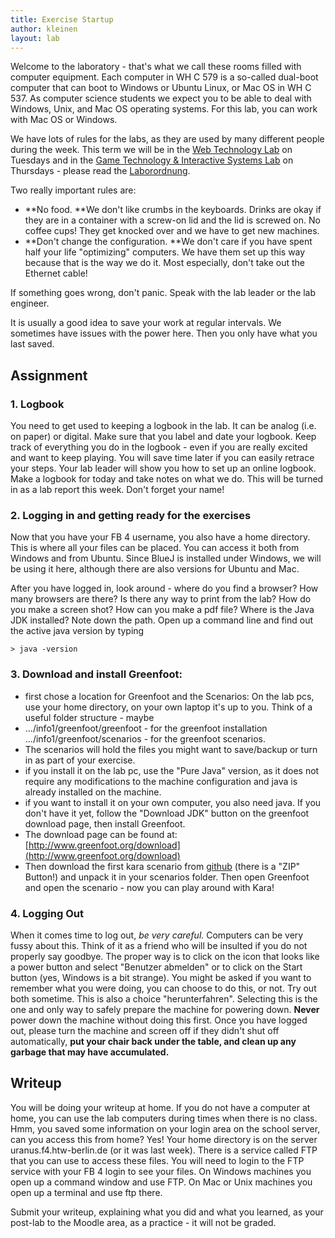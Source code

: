 ```yaml
---
title: Exercise Startup
author: kleinen
layout: lab
---
```

Welcome to the laboratory - that's what we call these rooms filled with computer equipment. Each computer in WH C 579 is a so-called dual-boot computer that can boot to Windows or Ubuntu Linux, or Mac OS in WH C 537. As computer science students we expect you to be able to deal with Windows, Unix, and Mac OS operating systems. For this lab, you can work with Mac OS or Windows.

We have lots of rules for the labs, as they are used by many different people during the week. This term we will be in the [Web Technology Lab](http://imi-bachelor.htw-berlin.de/studium/labore/web-technology/) on Tuesdays and in the [Game Technology & Interactive Systems Lab](http://imi-bachelor.htw-berlin.de/studium/labore/game-technology-interactive-systems/) on Thursdays - please read the  [Laborordnung](http://imi-bachelor.htw-berlin.de/fileadmin/HTW/Zentral/FB/FB4/FB4_Rahmenlaborordnung.pdf).

Two really important rules are:

- **No food. **We don't like crumbs in the keyboards. Drinks are okay if they are in a container with a screw-on lid and the lid is screwed on. No coffee cups! They get knocked over and we have to get new machines.
- **Don't change the configuration. **We don't care if you have spent half your life "optimizing" computers. We have them set up this way because that is the way we do it. Most especially, don't take out the Ethernet cable!

If something goes wrong, don't panic. Speak with the lab leader or the lab engineer.

It is usually a good idea to save your work at regular intervals. We sometimes have issues with the power here. Then you only have what you last saved.

## Assignment

### 1. Logbook

You need to get used to keeping a logbook in the lab. It can be analog (i.e. on paper) or digital. Make sure that you label and date your logbook. Keep track of everything you do in the logbook - even if you are really excited and want to keep playing. You will save time later if you can easily retrace your steps. Your lab leader will show you how to set up an online logbook. Make a logbook for today and take notes on what we do. This will be turned in as a lab report this week. Don't forget your name!

### 2. Logging in and getting ready for the exercises

Now that you have your FB 4 username, you also have a home directory. This is where all
your files can be placed. You can access it both from Windows and from Ubuntu. Since BlueJ is installed under Windows, we will be using it here, although there are also versions for Ubuntu and Mac.

After you have logged in, look around - where do you find a browser? How many browsers are there? Is there any way to print from the lab? How do you make a screen shot? How can you make a pdf file? Where is the Java JDK installed? Note down the path. Open up a command line and find out the active java version by typing

    > java -version

### 3. Download and install Greenfoot:


 *  first chose a location for Greenfoot and the Scenarios: On the lab pcs, use your home directory, on your own laptop it's up to you. Think of a useful folder structure - maybe
 *  .../info1/greenfoot/greenfoot - for the greenfoot installation .../info1/greenfoot/scenarios - for the greenfoot scenarios.
 *  The scenarios will hold the files you might want to save/backup or turn in as part of your exercise.
 *  if you install it on the lab pc, use the "Pure Java" version, as it does not require any modifications to the machine configuration and java is already installed on the machine.
 *  if you want to install it on your own computer, you also need java. If you don't have it yet, follow the "Download JDK" button on the greenfoot download page, then install Greenfoot.
 *  The download page can be found at: [http://www.greenfoot.org/download](http://www.greenfoot.org/download)
 *  Then download the first kara scenario from [github][1] (there is a "ZIP" Button!) and unpack it in your scenarios folder. Then open Greenfoot and open the scenario - now you can play around with Kara!

### 4. Logging Out
When it comes time to log out, _be very careful._ Computers can be very fussy about this.
Think of it as a friend who will be insulted if you do not properly say goodbye.
The proper way is to click on the icon that looks like a power button and select "Benutzer
abmelden" or to click on the Start button (yes, Windows is a bit strange). You might be asked if you want to remember what you were doing, you can choose to do this, or not. Try out both sometime. This is also a choice "herunterfahren". Selecting this is the one and only way to safely prepare the machine for powering down.
**Never** power down the machine without doing this first. Once you have logged out, please turn the machine and screen off if they didn't shut off automatically, **put your chair back under the table, and clean up any garbage that may have accumulated.**


## Writeup

You will be doing your writeup at home. If you do not have a computer at home, you can use the lab computers during times when there is no class. Hmm, you saved some information on your login area on the school server, can you access this from home? Yes! Your home directory is on the server uranus.f4.htw-berlin.de (or it was last week). There is a service called FTP that you can use to access these files. You will need to login to the FTP service with your FB 4 login to see your files. On Windows machines you open up a command window and use FTP. On Mac or Unix machines you open up a terminal and use ftp there.

Submit your writeup, explaining what you did and what you learned, as your post-lab to the Moodle area, as a practice - it will not be graded.

[1]: https://github.com/htw-imi-info1/kara-scenario1
